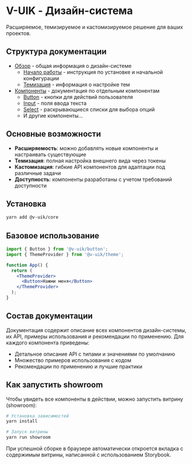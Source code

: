 # V-UIK - Дизайн-система

Расширяемое, темизируемое и кастомизируемое решение для ваших проектов.

## Структура документации

- [Обзор](./overview/) - общая информация о дизайн-системе
  - [Начало работы](./overview/getting-started.md) - инструкция по установке и начальной конфигурации
  - [Темизация](./overview/theming.md) - информация о настройке тем
- [Компоненты](./components/) - документация по отдельным компонентам
  - [Button](./components/button.md) - кнопки для действий пользователя
  - [Input](./components/input.md) - поля ввода текста
  - [Select](./components/select.md) - раскрывающиеся списки для выбора опций
  - И другие компоненты...

## Основные возможности

- **Расширяемость**: можно добавлять новые компоненты и настраивать существующие
- **Темизация**: полная настройка внешнего вида через токены
- **Кастомизация**: гибкие API компонентов для адаптации под различные задачи
- **Доступность**: компоненты разработаны с учетом требований доступности

## Установка

```bash
yarn add @v-uik/core
```

## Базовое использование

```jsx
import { Button } from '@v-uik/button';
import { ThemeProvider } from '@v-uik/theme';

function App() {
  return (
    <ThemeProvider>
      <Button>Нажми меня</Button>
    </ThemeProvider>
  );
}
```

## Состав документации

Документация содержит описание всех компонентов дизайн-системы, их API, примеры использования и рекомендации по применению. Для каждого компонента приведены:

- Детальное описание API с типами и значениями по умолчанию
- Множество примеров использования с кодом
- Рекомендации по применению и лучшие практики

## Как запустить showroom

Чтобы увидеть все компоненты в действии, можно запустить витрину (showroom):

```bash
# Установка зависимостей
yarn install

# Запуск витрины
yarn run showroom
```

При успешной сборке в браузере автоматически откроется вкладка с содержимым витрины, написанной с использованием Storybook. 
